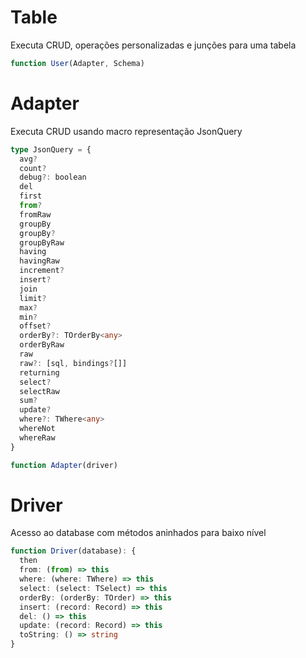 # Table

Executa CRUD, operações personalizadas e junções para uma tabela

```ts
function User(Adapter, Schema)
```

# Adapter

Executa CRUD usando macro representação JsonQuery

```ts
type JsonQuery = {
  avg?
  count?
  debug?: boolean
  del
  first
  from?
  fromRaw
  groupBy
  groupBy?
  groupByRaw
  having
  havingRaw
  increment?
  insert?
  join
  limit?
  max?
  min?
  offset?
  orderBy?: TOrderBy<any>
  orderByRaw
  raw
  raw?: [sql, bindings?[]]
  returning
  select?
  selectRaw
  sum?
  update?
  where?: TWhere<any>
  whereNot
  whereRaw
}
```

```ts
function Adapter(driver)
```

# Driver

Acesso ao database com métodos aninhados para baixo nível

```ts
function Driver(database): {
  then
  from: (from) => this
  where: (where: TWhere) => this
  select: (select: TSelect) => this
  orderBy: (orderBy: TOrder) => this
  insert: (record: Record) => this
  del: () => this
  update: (record: Record) => this
  toString: () => string
}
```

